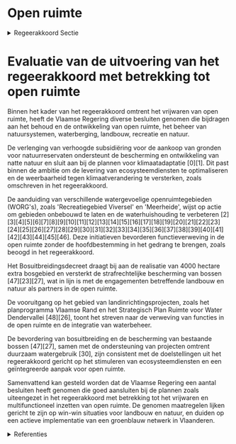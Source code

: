 # Open ruimte

<details>
        <summary>Regeerakkoord Sectie </summary>
        <p>2.2.2.5 Open ruimte We vrijwaren maximaal de open ruimte. We voorzien in de open ruimte de nodige plaats voor o.a. natuursystemen, klimaatmi-tigatie- en adaptatie, waterberging, land-bouw, recreatie en ontspanning. We verweven dit multifunctioneel waar het kan, zonder de hoofdbestemming in het gedrang te brengen en scheiden (o.a. grootschalige professionele landbouw, grote eenheden kwetsbare natuur) waar het moet. Naast de strategische gebieden voor landbouw, natuur en water, omvat de open ruimte gebieden met multifunctioneel ingerichte en gebruikte landschappen. We voorzien een specifieke bestemming voor dergelijke vormen van functieverweving in de open ruimte. Ecosysteemdiensten7 en het fysisch systeem zijn structurerend voor keuzes in open ruimte functies. Landbouw en natuur zijn partners in de open ruimte. Via gebiedsgerichte coalities en een realisatiegerichte, geïntegreerde aanpak streven we bij de inrichting van de open ruimte maximaal naar win-wins voor landbouw en natuur. Hierbij zetten we bijkomend in op instrumenten zoals beheersovereenkomsten voor natuurbeheer en honoreren we inspanningen voor ecosys-teemdiensten. Landbouw benaderen we vanuit toege-voegde economische en maatschappelijke 7 Ecosysteemdiensten is een term die verwijst naar alle functies die ecosystemen vervullen ten bate van de mens: productie van zuurstof, beleving/ontspanning, bodemvruchtbaarheid, bestuiving, voedselproductie, waterberging, opslag van koolstof, houtproductie, waterzuivering. Elk landgebruik vervult één of meerdere functies. Bij de inrichting van de open ruimte streven we er naar om de levering van ecosysteemdiensten te optimaliseren. Bv. landgebruik in valleien integraal bekijken zodanig dat waterberging en -zuivering er optimaal benut worden. Fysisch systeem = geheel van reliëf, bodem, ondergrond, oppervlakte- en grondwater-systeem, klimaat meerwaarde. We maken een ruimtelijke differentiatie van agrarische activiteiten met oog op een duurzame afstemming met de omgeving. We voeren een uitdoofbeleid landbouwge-bruik in zones bestemd voor natuurreali-satie, zo nodig met flankerende maatre-gelen. Landbouwactiviteiten die bijdragen tot natuurbeheer kunnen behouden blijven en moedigen we verder aan. Robuuste natuur-, bos- en valleigebieden vormen de ruggengraat van een ruimer, functioneel groenblauw netwerk, dat zich doorheen de open ruimte uitstrekt tot in het centrum van dorpen en steden. Wemaken actief werk van de structurele implementatie van dit netwerk in Vlaanderen. We creëren zowel onder- als bovengronds meer ruimte voor water. Beek- en rivierval-leien richten we in vanuit een integrale benadering, waarbij waterbeheer, klimaat-buffering, koolstofopslag en biodiversiteit centraal staan. </p>
        </details> 

# Evaluatie van de uitvoering van het regeerakkoord met betrekking tot open ruimte

Binnen het kader van het regeerakkoord omtrent het vrijwaren van open ruimte, heeft de Vlaamse Regering diverse besluiten genomen die bijdragen aan het behoud en de ontwikkeling van open ruimte, het beheer van natuursystemen, waterberging, landbouw, recreatie en natuur. 

De verlenging van verhoogde subsidiëring voor de aankoop van gronden voor natuurreservaten ondersteunt de bescherming en ontwikkeling van natte natuur en sluit aan bij de plannen voor klimaatadaptatie \[0\]\[1\]. Dit past binnen de ambitie om de levering van ecosysteemdiensten te optimaliseren en de weerbaarheid tegen klimaatverandering te versterken, zoals omschreven in het regeerakkoord.

De aanduiding van verschillende watergevoelige openruimtegebieden (WORG's), zoals 'Recreatiegebied Viversel' en 'Meerheide', wijst op actie om gebieden onbebouwd te laten en de waterhuishouding te verbeteren \[2\]\[3\]\[4\]\[5\]\[6\]\[7\]\[8\]\[9\]\[10\]\[11\]\[12\]\[13\]\[14\]\[15\]\[16\]\[17\]\[18\]\[19\]\[20\]\[21\]\[22\]\[23\]\[24\]\[25\]\[26\]\[27\]\[28\]\[29\]\[30\]\[31\]\[32\]\[33\]\[34\]\[35\]\[36\]\[37\]\[38\]\[39\]\[40\]\[41\]\[42\]\[43\]\[44\]\[45\]\[46\]. Deze initiatieven bevorderen functieverweving in de open ruimte zonder de hoofdbestemming in het gedrang te brengen, zoals beoogd in het regeerakkoord.

Het Bosuitbreidingsdecreet draagt bij aan de realisatie van 4000 hectare extra bosgebied en versterkt de strafrechtelijke bescherming van bossen \[47\]\[23\]\[27\], wat in lijn is met de engagementen betreffende landbouw en natuur als partners in de open ruimte.

De vooruitgang op het gebied van landinrichtingsprojecten, zoals het planprogramma Vlaamse Rand en het Strategisch Plan Ruimte voor Water Dendervallei \[48\]\[26\], toont het streven naar de verweving van functies in de open ruimte en de integratie van waterbeheer.

De bevordering van bosuitbreiding en de bescherming van bestaande bossen \[47\]\[27\], samen met de ondersteuning van projecten omtrent duurzaam watergebruik \[30\], zijn consistent met de doelstellingen uit het regeerakkoord gericht op het stimuleren van ecosysteemdiensten en een geïntegreerde aanpak voor open ruimte.

Samenvattend kan gesteld worden dat de Vlaamse Regering een aantal besluiten heeft genomen die goed aansluiten bij de plannen zoals uiteengezet in het regeerakkoord met betrekking tot het vrijwaren en multifunctioneel inzetten van open ruimte. De genomen maatregelen lijken gericht te zijn op win-win situaties voor landbouw en natuur, en duiden op een actieve implementatie van een groenblauw netwerk in Vlaanderen.

<details>
        <summary> Referenties</summary>
        
**[\[0\]](https://beslissingenvlaamseregering.vlaanderen.be/?search=Verlenging%20verhoogde%20subsidi%C3%ABring%20van%20planning%2C%20ontwikkeling%20en%20uitvoering%20van%20ge%C3%AFntegreerd%20natuurbeheer&dateOption=select&startDate=2023-03-17T09%3A00%3A00Z&endDate=2023-03-17T09%3A00%3A00Z)** : **(2023-03-17)** Verlenging verhoogde subsidiëring van planning, ontwikkeling en uitvoering van geïntegreerd natuurbeheer 

**[\[1\]](https://beslissingenvlaamseregering.vlaanderen.be/?search=Verlenging%20verhoogde%20subsidi%C3%ABring%20van%20planning%2C%20ontwikkeling%20en%20uitvoering%20van%20ge%C3%AFntegreerd%20natuurbeheer&dateOption=select&startDate=2023-06-30T08%3A00%3A00Z&endDate=2023-06-30T08%3A00%3A00Z)** : **(2023-06-30)** Verlenging verhoogde subsidiëring van planning, ontwikkeling en uitvoering van geïntegreerd natuurbeheer 

**[\[2\]](https://beslissingenvlaamseregering.vlaanderen.be/?search=Voorlopige%20aanduiding%20watergevoelig%20openruimtegebied%20%E2%80%98Recreatiegebied%20Viversel%E2%80%99%20in%20Heusden-Zolder&dateOption=select&startDate=2023-10-06T08%3A00%3A00Z&endDate=2023-10-06T08%3A00%3A00Z)** : **(2023-10-06)** Voorlopige aanduiding watergevoelig openruimtegebied ‘Recreatiegebied Viversel’ in Heusden-Zolder 

**[\[3\]](https://beslissingenvlaamseregering.vlaanderen.be/?search=Voorlopige%20aanduiding%20watergevoelig%20openruimtegebied%20%E2%80%98Meerheide%E2%80%99%20in%20Zoersel&dateOption=select&startDate=2023-12-15T09%3A00%3A00Z&endDate=2023-12-15T09%3A00%3A00Z)** : **(2023-12-15)** Voorlopige aanduiding watergevoelig openruimtegebied ‘Meerheide’ in Zoersel 

**[\[4\]](https://beslissingenvlaamseregering.vlaanderen.be/?search=Voorlopige%20aanduiding%20watergevoelig%20openruimtegebied%20%E2%80%98Neerhoeve%E2%80%99%20in%20Putte&dateOption=select&startDate=2023-07-14T08%3A00%3A00Z&endDate=2023-07-14T08%3A00%3A00Z)** : **(2023-07-14)** Voorlopige aanduiding watergevoelig openruimtegebied ‘Neerhoeve’ in Putte 

**[\[5\]](https://beslissingenvlaamseregering.vlaanderen.be/?search=Voorlopige%20aanduiding%20watergevoelig%20openruimtegebied%20%E2%80%98Zetten%20Zwanebeek%E2%80%99%20in%20Schilde&dateOption=select&startDate=2023-12-15T09%3A00%3A00Z&endDate=2023-12-15T09%3A00%3A00Z)** : **(2023-12-15)** Voorlopige aanduiding watergevoelig openruimtegebied ‘Zetten Zwanebeek’ in Schilde 

**[\[6\]](https://beslissingenvlaamseregering.vlaanderen.be/?search=Watergevoelig%20openruimtegebied%20%E2%80%98Industriegebied%20Heulestraat%E2%80%99%20in%20Wevelgem&dateOption=select&startDate=2023-10-13T08%3A00%3A00Z&endDate=2023-10-13T08%3A00%3A00Z)** : **(2023-10-13)** Watergevoelig openruimtegebied ‘Industriegebied Heulestraat’ in Wevelgem 

**[\[7\]](https://beslissingenvlaamseregering.vlaanderen.be/?search=Voorlopige%20aanduiding%20watergevoelig%20openruimtegebied%20%E2%80%98Grote%20Heide%E2%80%99%20in%20Beveren&dateOption=select&startDate=2023-11-23T16%3A00%3A00Z&endDate=2023-11-23T16%3A00%3A00Z)** : **(2023-11-23)** Voorlopige aanduiding watergevoelig openruimtegebied ‘Grote Heide’ in Beveren 

**[\[8\]](https://beslissingenvlaamseregering.vlaanderen.be/?search=Voorlopige%20aanduiding%20watergevoelig%20openruimtegebied%20%E2%80%98Winkelveld%E2%80%99%20in%20Puurs-Sint-Amands&dateOption=select&startDate=2023-07-14T08%3A00%3A00Z&endDate=2023-07-14T08%3A00%3A00Z)** : **(2023-07-14)** Voorlopige aanduiding watergevoelig openruimtegebied ‘Winkelveld’ in Puurs-Sint-Amands 

**[\[9\]](https://beslissingenvlaamseregering.vlaanderen.be/?search=Voorlopige%20aanduiding%20watergevoelig%20openruimtegebied%20%E2%80%98Breeveld%E2%80%99%20in%20Brakel&dateOption=select&startDate=2023-11-23T16%3A00%3A00Z&endDate=2023-11-23T16%3A00%3A00Z)** : **(2023-11-23)** Voorlopige aanduiding watergevoelig openruimtegebied ‘Breeveld’ in Brakel 

**[\[10\]](https://beslissingenvlaamseregering.vlaanderen.be/?search=Voorlopige%20aanduiding%20watergevoelig%20openruimtegebied%20%E2%80%98Groene%20Meersen%E2%80%99%20in%20Zedelgem&dateOption=select&startDate=2023-10-13T08%3A00%3A00Z&endDate=2023-10-13T08%3A00%3A00Z)** : **(2023-10-13)** Voorlopige aanduiding watergevoelig openruimtegebied ‘Groene Meersen’ in Zedelgem 

**[\[11\]](https://beslissingenvlaamseregering.vlaanderen.be/?search=Voorlopige%20aanduiding%20watergevoelig%20openruimtegebied%20%E2%80%98Koeweide%20Bolderberg%E2%80%99%20in%20Heusden-Zolder%20en%20Hasselt&dateOption=select&startDate=2023-10-06T08%3A00%3A00Z&endDate=2023-10-06T08%3A00%3A00Z)** : **(2023-10-06)** Voorlopige aanduiding watergevoelig openruimtegebied ‘Koeweide Bolderberg’ in Heusden-Zolder en Hasselt 

**[\[12\]](https://beslissingenvlaamseregering.vlaanderen.be/?search=Voorlopige%20aanduiding%20watergevoelig%20openruimtegebied%20%E2%80%98Burchtdam%E2%80%99%20in%20Ninove&dateOption=select&startDate=2023-11-23T16%3A00%3A00Z&endDate=2023-11-23T16%3A00%3A00Z)** : **(2023-11-23)** Voorlopige aanduiding watergevoelig openruimtegebied ‘Burchtdam’ in Ninove 

**[\[13\]](https://beslissingenvlaamseregering.vlaanderen.be/?search=Voorlopige%20aanduiding%20watergevoelig%20openruimtegebied%20%E2%80%98Binnenheide%E2%80%99%20in%20Herenthout&dateOption=select&startDate=2023-12-15T09%3A00%3A00Z&endDate=2023-12-15T09%3A00%3A00Z)** : **(2023-12-15)** Voorlopige aanduiding watergevoelig openruimtegebied ‘Binnenheide’ in Herenthout 

**[\[14\]](https://beslissingenvlaamseregering.vlaanderen.be/?search=Vaststelling%20gewestelijk%20ruimtelijk%20uitvoeringsplan%20%E2%80%98Regionaalstedelijk%20gebied%20Mechelen%E2%80%99&dateOption=select&startDate=2022-12-23T09%3A00%3A00Z&endDate=2022-12-23T09%3A00%3A00Z)** : **(2022-12-23)** Vaststelling gewestelijk ruimtelijk uitvoeringsplan ‘Regionaalstedelijk gebied Mechelen’ 

**[\[15\]](https://beslissingenvlaamseregering.vlaanderen.be/?search=Voorlopige%20aanduiding%20watergevoelig%20openruimtegebied%20%E2%80%98Broekstraat%E2%80%99%20in%20Duffel&dateOption=select&startDate=2023-12-15T09%3A00%3A00Z&endDate=2023-12-15T09%3A00%3A00Z)** : **(2023-12-15)** Voorlopige aanduiding watergevoelig openruimtegebied ‘Broekstraat’ in Duffel 

**[\[16\]](https://beslissingenvlaamseregering.vlaanderen.be/?search=Voorlopige%20aanduiding%20watergevoelig%20openruimtegebied%20%27Zenne%20Afleiding%E2%80%99%20in%20Zemst&dateOption=select&startDate=2023-07-14T08%3A00%3A00Z&endDate=2023-07-14T08%3A00%3A00Z)** : **(2023-07-14)** Voorlopige aanduiding watergevoelig openruimtegebied 'Zenne Afleiding’ in Zemst 

**[\[17\]](https://beslissingenvlaamseregering.vlaanderen.be/?search=Voorlopige%20aanduiding%20watergevoelig%20openruimtegebied%20%E2%80%98Schapendries%E2%80%99%20in%20Oudenaarde&dateOption=select&startDate=2023-11-23T16%3A00%3A00Z&endDate=2023-11-23T16%3A00%3A00Z)** : **(2023-11-23)** Voorlopige aanduiding watergevoelig openruimtegebied ‘Schapendries’ in Oudenaarde 

**[\[18\]](https://beslissingenvlaamseregering.vlaanderen.be/?search=Voorlopige%20aanduiding%20watergevoelig%20openruimtegebied%20%E2%80%98Leemputten%E2%80%99%20in%20Berlaar&dateOption=select&startDate=2023-12-15T09%3A00%3A00Z&endDate=2023-12-15T09%3A00%3A00Z)** : **(2023-12-15)** Voorlopige aanduiding watergevoelig openruimtegebied ‘Leemputten’ in Berlaar 

**[\[19\]](https://beslissingenvlaamseregering.vlaanderen.be/?search=Voorlopige%20aanduiding%20watergevoelig%20openruimtegebied%20%E2%80%98Lot-Huizingen%27%20in%20Beersel&dateOption=select&startDate=2023-11-23T16%3A00%3A00Z&endDate=2023-11-23T16%3A00%3A00Z)** : **(2023-11-23)** Voorlopige aanduiding watergevoelig openruimtegebied ‘Lot-Huizingen' in Beersel 

**[\[20\]](https://beslissingenvlaamseregering.vlaanderen.be/?search=Voorlopige%20aanduiding%20watergevoelig%20openruimtegebied%20%E2%80%98Schildestrand%E2%80%99%20in%20Schilde&dateOption=select&startDate=2023-12-15T09%3A00%3A00Z&endDate=2023-12-15T09%3A00%3A00Z)** : **(2023-12-15)** Voorlopige aanduiding watergevoelig openruimtegebied ‘Schildestrand’ in Schilde 

**[\[21\]](https://beslissingenvlaamseregering.vlaanderen.be/?search=Voorlopige%20aanduiding%20watergevoelig%20openruimtegebied%20%E2%80%98Burcht%E2%80%99%20in%20Londerzeel&dateOption=select&startDate=2023-05-05T08%3A00%3A00Z&endDate=2023-05-05T08%3A00%3A00Z)** : **(2023-05-05)** Voorlopige aanduiding watergevoelig openruimtegebied ‘Burcht’ in Londerzeel 

**[\[22\]](https://beslissingenvlaamseregering.vlaanderen.be/?search=Vaststelling%20gewestelijk%20ruimtelijk%20uitvoeringsplan%20%E2%80%98Regionaalstedelijk%20gebied%20Mechelen%E2%80%99&dateOption=select&startDate=2022-11-10T07%3A00%3A00Z&endDate=2022-11-10T07%3A00%3A00Z)** : **(2022-11-10)** Vaststelling gewestelijk ruimtelijk uitvoeringsplan ‘Regionaalstedelijk gebied Mechelen’ 

**[\[23\]](https://beslissingenvlaamseregering.vlaanderen.be/?search=Bosuitbreidingsdecreet&dateOption=select&startDate=2022-02-18T09%3A00%3A00Z&endDate=2022-02-18T09%3A00%3A00Z)** : **(2022-02-18)** Bosuitbreidingsdecreet 

**[\[24\]](https://beslissingenvlaamseregering.vlaanderen.be/?search=Voorlopige%20aanduiding%20watergevoelig%20openruimtegebied%20%E2%80%98Kmo-zone%20Kikbeek%E2%80%99%20in%20Maasmechelen&dateOption=select&startDate=2023-10-06T08%3A00%3A00Z&endDate=2023-10-06T08%3A00%3A00Z)** : **(2023-10-06)** Voorlopige aanduiding watergevoelig openruimtegebied ‘Kmo-zone Kikbeek’ in Maasmechelen 

**[\[25\]](https://beslissingenvlaamseregering.vlaanderen.be/?search=Voorlopige%20aanduiding%20watergevoelig%20openruimtegebied%20%E2%80%98Kotsbos%E2%80%99%20in%20Schilde&dateOption=select&startDate=2023-12-15T09%3A00%3A00Z&endDate=2023-12-15T09%3A00%3A00Z)** : **(2023-12-15)** Voorlopige aanduiding watergevoelig openruimtegebied ‘Kotsbos’ in Schilde 

**[\[26\]](https://beslissingenvlaamseregering.vlaanderen.be/?search=Actualisatienota%20planprogramma%20Vlaamse%20Rand%3A%20evaluatie%20en%20opstart%20fase%202&dateOption=select&startDate=2021-07-09T08%3A00%3A00Z&endDate=2021-07-09T08%3A00%3A00Z)** : **(2021-07-09)** Actualisatienota planprogramma Vlaamse Rand: evaluatie en opstart fase 2 

**[\[27\]](https://beslissingenvlaamseregering.vlaanderen.be/?search=Bosuitbreidingsdecreet&dateOption=select&startDate=2022-05-13T08%3A00%3A00Z&endDate=2022-05-13T08%3A00%3A00Z)** : **(2022-05-13)** Bosuitbreidingsdecreet 

**[\[28\]](https://beslissingenvlaamseregering.vlaanderen.be/?search=Voorlopige%20aanduiding%20watergevoelig%20openruimtegebied%20%E2%80%98Lebbeke%20centrum%E2%80%99%20in%20Lebbeke&dateOption=select&startDate=2023-11-23T16%3A00%3A00Z&endDate=2023-11-23T16%3A00%3A00Z)** : **(2023-11-23)** Voorlopige aanduiding watergevoelig openruimtegebied ‘Lebbeke centrum’ in Lebbeke 

**[\[29\]](https://beslissingenvlaamseregering.vlaanderen.be/?search=Voorlopige%20aanduiding%20watergevoelig%20openruimtegebied%20%E2%80%98Vrasene-Zuid%E2%80%99%20in%20Beveren&dateOption=select&startDate=2023-11-23T16%3A00%3A00Z&endDate=2023-11-23T16%3A00%3A00Z)** : **(2023-11-23)** Voorlopige aanduiding watergevoelig openruimtegebied ‘Vrasene-Zuid’ in Beveren 

**[\[30\]](https://beslissingenvlaamseregering.vlaanderen.be/?search=Plan%20Vlaamse%20Veerkracht%3A%20subsidies%20duurzaam%20watergebruik%20en%20overheidsopdracht%20studie%20naar%20%E2%80%98Groenblauwe%20business%20modellen%20voor%20landbouwers%E2%80%99&dateOption=select&startDate=2022-12-09T09%3A00%3A00Z&endDate=2022-12-09T09%3A00%3A00Z)** : **(2022-12-09)** Plan Vlaamse Veerkracht: subsidies duurzaam watergebruik en overheidsopdracht studie naar ‘Groenblauwe business modellen voor landbouwers’ 

**[\[31\]](https://beslissingenvlaamseregering.vlaanderen.be/?search=Voorlopige%20aanduiding%20watergevoelig%20openruimtegebied%20%E2%80%98Beekstraat%20-%20Koningshooikt%E2%80%99%20in%20Lier&dateOption=select&startDate=2023-12-15T09%3A00%3A00Z&endDate=2023-12-15T09%3A00%3A00Z)** : **(2023-12-15)** Voorlopige aanduiding watergevoelig openruimtegebied ‘Beekstraat - Koningshooikt’ in Lier 

**[\[32\]](https://beslissingenvlaamseregering.vlaanderen.be/?search=Voorlopige%20aanduiding%20watergevoelig%20openruimtegebied%20%E2%80%98Deurnemeers%E2%80%99%20in%20Ronse&dateOption=select&startDate=2023-11-23T16%3A00%3A00Z&endDate=2023-11-23T16%3A00%3A00Z)** : **(2023-11-23)** Voorlopige aanduiding watergevoelig openruimtegebied ‘Deurnemeers’ in Ronse 

**[\[33\]](https://beslissingenvlaamseregering.vlaanderen.be/?search=Voorlopige%20aanduiding%20watergevoelig%20openruimtegebied%20%E2%80%98Leeg-Rietbeemden%20Laarsebeek%E2%80%99%20in%20Brasschaat%20en%20Schoten&dateOption=select&startDate=2023-12-15T09%3A00%3A00Z&endDate=2023-12-15T09%3A00%3A00Z)** : **(2023-12-15)** Voorlopige aanduiding watergevoelig openruimtegebied ‘Leeg-Rietbeemden Laarsebeek’ in Brasschaat en Schoten 

**[\[34\]](https://beslissingenvlaamseregering.vlaanderen.be/?search=Voorlopige%20aanduiding%20watergevoelig%20openruimtegebied%20%E2%80%98Zuidlaan%E2%80%99%20in%20Wetteren&dateOption=select&startDate=2023-11-23T16%3A00%3A00Z&endDate=2023-11-23T16%3A00%3A00Z)** : **(2023-11-23)** Voorlopige aanduiding watergevoelig openruimtegebied ‘Zuidlaan’ in Wetteren 

**[\[35\]](https://beslissingenvlaamseregering.vlaanderen.be/?search=Vlaams%20standpunt%20Natuurherstelwet&dateOption=select&startDate=2023-04-21T08%3A00%3A00Z&endDate=2023-04-21T08%3A00%3A00Z)** : **(2023-04-21)** Vlaams standpunt Natuurherstelwet 

**[\[36\]](https://beslissingenvlaamseregering.vlaanderen.be/?search=Facultatieve%20projectsubsidie%20voor%20groenprojecten%20open%20ruimte%20in%20het%20Vlaams%20Strategisch%20Gebied%20Brussel%20&dateOption=select&startDate=2020-12-18T09%3A00%3A00Z&endDate=2020-12-18T09%3A00%3A00Z)** : **(2020-12-18)** Facultatieve projectsubsidie voor groenprojecten open ruimte in het Vlaams Strategisch Gebied Brussel  

**[\[37\]](https://beslissingenvlaamseregering.vlaanderen.be/?search=Voorlopige%20aanduiding%20watergevoelig%20openruimtegebied%20%E2%80%98De%20Roost%E2%80%99%20in%20Laakdal&dateOption=select&startDate=2023-07-14T08%3A00%3A00Z&endDate=2023-07-14T08%3A00%3A00Z)** : **(2023-07-14)** Voorlopige aanduiding watergevoelig openruimtegebied ‘De Roost’ in Laakdal 

**[\[38\]](https://beslissingenvlaamseregering.vlaanderen.be/?search=Voorlopige%20aanduiding%20watergevoelig%20openruimtegebied%20%E2%80%98WUG%20Neeroeteren%E2%80%99%20in%20Maaseik&dateOption=select&startDate=2023-10-06T08%3A00%3A00Z&endDate=2023-10-06T08%3A00%3A00Z)** : **(2023-10-06)** Voorlopige aanduiding watergevoelig openruimtegebied ‘WUG Neeroeteren’ in Maaseik 

**[\[39\]](https://beslissingenvlaamseregering.vlaanderen.be/?search=Voorlopige%20aanduiding%20watergevoelig%20openruimtegebied%20%E2%80%98Aa%20-%20Stadspark%E2%80%99%20in%20Turnhout&dateOption=select&startDate=2023-12-15T09%3A00%3A00Z&endDate=2023-12-15T09%3A00%3A00Z)** : **(2023-12-15)** Voorlopige aanduiding watergevoelig openruimtegebied ‘Aa - Stadspark’ in Turnhout 

**[\[40\]](https://beslissingenvlaamseregering.vlaanderen.be/?search=Opstart%20ge%C3%AFntegreerd%20planningsproces%20gewestelijk%20ruimtelijk%20uitvoeringsplan%20%E2%80%98Mondingsgebied%20Grote%20Nete%E2%80%99&dateOption=select&startDate=2021-05-07T08%3A00%3A00Z&endDate=2021-05-07T08%3A00%3A00Z)** : **(2021-05-07)** Opstart geïntegreerd planningsproces gewestelijk ruimtelijk uitvoeringsplan ‘Mondingsgebied Grote Nete’ 

**[\[41\]](https://beslissingenvlaamseregering.vlaanderen.be/?search=Voorlopige%20aanduiding%20watergevoelig%20openruimtegebied%20%E2%80%98De%20Leeuw%E2%80%99%20in%20Wijnegem&dateOption=select&startDate=2023-05-05T08%3A00%3A00Z&endDate=2023-05-05T08%3A00%3A00Z)** : **(2023-05-05)** Voorlopige aanduiding watergevoelig openruimtegebied ‘De Leeuw’ in Wijnegem 

**[\[42\]](https://beslissingenvlaamseregering.vlaanderen.be/?search=Voorlopige%20aanduiding%20watergevoelig%20openruimtegebied%20%E2%80%98Sportterrein%20Rollegem%E2%80%99%20in%20Kortrijk&dateOption=select&startDate=2023-10-13T08%3A00%3A00Z&endDate=2023-10-13T08%3A00%3A00Z)** : **(2023-10-13)** Voorlopige aanduiding watergevoelig openruimtegebied ‘Sportterrein Rollegem’ in Kortrijk 

**[\[43\]](https://beslissingenvlaamseregering.vlaanderen.be/?search=Landinrichtingsproject%20Oudlandpolder%20fase%201&dateOption=select&startDate=2020-12-18T09%3A00%3A00Z&endDate=2020-12-18T09%3A00%3A00Z)** : **(2020-12-18)** Landinrichtingsproject Oudlandpolder fase 1 

**[\[44\]](https://beslissingenvlaamseregering.vlaanderen.be/?search=Voorlopige%20aanduiding%20watergevoelig%20openruimtegebied%20%E2%80%98Sint-Martensdries%E2%80%99%20in%20Oosterzele&dateOption=select&startDate=2023-11-23T16%3A00%3A00Z&endDate=2023-11-23T16%3A00%3A00Z)** : **(2023-11-23)** Voorlopige aanduiding watergevoelig openruimtegebied ‘Sint-Martensdries’ in Oosterzele 

**[\[45\]](https://beslissingenvlaamseregering.vlaanderen.be/?search=Voorlopige%20aanduiding%20watergevoelig%20openruimtegebied%20%E2%80%98Universiteit%20Antwerpen%E2%80%99%20in%20Antwerpen%20en%20Edegem&dateOption=select&startDate=2023-05-05T08%3A00%3A00Z&endDate=2023-05-05T08%3A00%3A00Z)** : **(2023-05-05)** Voorlopige aanduiding watergevoelig openruimtegebied ‘Universiteit Antwerpen’ in Antwerpen en Edegem 

**[\[46\]](https://beslissingenvlaamseregering.vlaanderen.be/?search=Voorlopige%20aanduiding%20watergevoelig%20openruimtegebied%20%E2%80%98Ebroek%E2%80%99%20in%20Berlaar&dateOption=select&startDate=2023-12-15T09%3A00%3A00Z&endDate=2023-12-15T09%3A00%3A00Z)** : **(2023-12-15)** Voorlopige aanduiding watergevoelig openruimtegebied ‘Ebroek’ in Berlaar 

**[\[47\]](https://beslissingenvlaamseregering.vlaanderen.be/?search=Bosuitbreidingsdecreet&dateOption=select&startDate=2021-07-19T18%3A30%3A00Z&endDate=2021-07-19T18%3A30%3A00Z)** : **(2021-07-19)** Bosuitbreidingsdecreet 

**[\[48\]](https://beslissingenvlaamseregering.vlaanderen.be/?search=Voortgangsrapportage%20van%20het%20ge%C3%AFntegreerd%20planproces%20voor%20het%20Strategisch%20Plan%20Ruimte%20voor%20water%20Dendervallei%20en%20beslissingen%20m.b.t.%20het%20vervolgtraject%20en%20de%20uitvoering%20van%20het%20gebiedsprogramma&dateOption=select&startDate=2023-11-17T09%3A00%3A00Z&endDate=2023-11-17T09%3A00%3A00Z)** : **(2023-11-17)** Voortgangsrapportage van het geïntegreerd planproces voor het Strategisch Plan Ruimte voor water Dendervallei en beslissingen m.b.t. het vervolgtraject en de uitvoering van het gebiedsprogramma 
        </details> 

